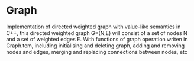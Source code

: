 # Graph

Implementation of directed weighted graph with value-like semantics in C++,  this directed weighted graph G=(N,E) will consist of a set of nodes N and a set of weighted edges E. With functions of graph operation writen in Graph.tem, including initialising and deleting graph, adding and removing nodes and edges, merging and replacing connections between nodes, etc
